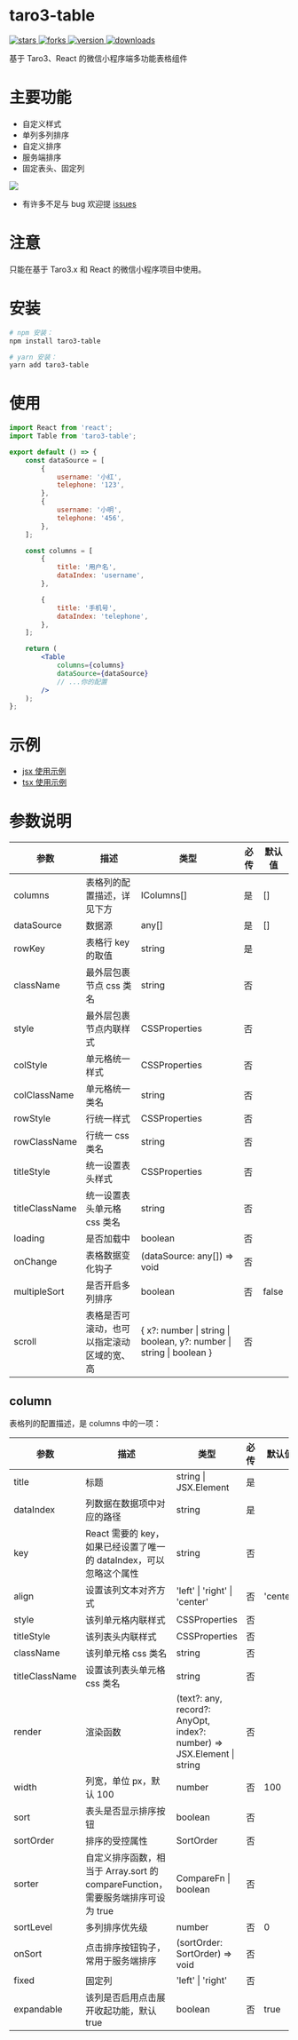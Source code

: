 # taro3-table

<p>
    <a href="https://github.com/qxtang/taro3-table/stargazers" target="_black">
        <img src="https://img.shields.io/github/stars/qxtang/taro3-table?color=%23ffca28&logo=github&style=flat-square" alt="stars" />
    </a>
    <a href="https://github.com/qxtang/taro3-table/network/members" target="_black">
        <img src="https://img.shields.io/github/forks/qxtang/taro3-table?color=%23ffca28&logo=github&style=flat-square" alt="forks" />
    </a>
    <a href="https://www.npmjs.com/package/taro3-table" target="_black">
        <img src="https://img.shields.io/npm/v/taro3-table?color=%23ffca28&logo=npm&style=flat-square" alt="version" />
    </a>
    <a href="https://www.npmjs.com/package/taro3-table" target="_black">
        <img src="https://img.shields.io/npm/dm/taro3-table?color=%23ffca28&logo=npm&style=flat-square" alt="downloads" />
    </a>
</p>

基于 Taro3、React 的微信小程序端多功能表格组件

# 主要功能

-   自定义样式
-   单列多列排序
-   自定义排序
-   服务端排序
-   固定表头、固定列

![](https://github.com/qxtang/taro3-table/raw/master/preview.gif)

-   有许多不足与 bug 欢迎提 [issues](https://github.com/qxtang/taro3-table/issues)

# 注意

只能在基于 Taro3.x 和 React 的微信小程序项目中使用。

# 安装

```sh
# npm 安装：
npm install taro3-table

# yarn 安装：
yarn add taro3-table
```

# 使用

```jsx
import React from 'react';
import Table from 'taro3-table';

export default () => {
    const dataSource = [
        {
            username: '小红',
            telephone: '123',
        },
        {
            username: '小明',
            telephone: '456',
        },
    ];

    const columns = [
        {
            title: '用户名',
            dataIndex: 'username',
        },

        {
            title: '手机号',
            dataIndex: 'telephone',
        },
    ];

    return (
        <Table
            columns={columns}
            dataSource={dataSource}
            // ...你的配置
        />
    );
};
```

# 示例

-   [jsx 使用示例](https://github.com/qxtang/taro3-table/blob/master/src/pages/example/index.jsx)
-   [tsx 使用示例](https://github.com/qxtang/taro3-table/blob/master/src/pages/example-ts/index.tsx)

# 参数说明

| 参数           | 描述                                       | 类型                                                                                 | 必传 | 默认值 |
| -------------- | ------------------------------------------ | ------------------------------------------------------------------------------------ | ---- | ------ |
| columns        | 表格列的配置描述，详见下方                 | IColumns[]                                                                           | 是   | []     |
| dataSource     | 数据源                                     | any[]                                                                                | 是   | []     |
| rowKey         | 表格行 key 的取值                          | string                                                                               | 是   |        |
| className      | 最外层包裹节点 css 类名                    | string                                                                               | 否   |        |
| style          | 最外层包裹节点内联样式                     | CSSProperties                                                                        | 否   |        |
| colStyle       | 单元格统一样式                             | CSSProperties                                                                        | 否   |        |
| colClassName   | 单元格统一类名                             | string                                                                               | 否   |        |
| rowStyle       | 行统一样式                                 | CSSProperties                                                                        | 否   |        |
| rowClassName   | 行统一 css 类名                            | string                                                                               | 否   |        |
| titleStyle     | 统一设置表头样式                           | CSSProperties                                                                        | 否   |        |
| titleClassName | 统一设置表头单元格 css 类名                | string                                                                               | 否   |        |
| loading        | 是否加载中                                 | boolean                                                                              | 否   |        |
| onChange       | 表格数据变化钩子                           | (dataSource: any[]) => void                                                          | 否   |        |
| multipleSort   | 是否开启多列排序                           | boolean                                                                              | 否   | false  |
| scroll         | 表格是否可滚动，也可以指定滚动区域的宽、高 | { x?: number &#124; string &#124; boolean, y?: number &#124; string &#124; boolean } | 否   |        |

## column

表格列的配置描述，是 columns 中的一项：

| 参数           | 描述                                                                            | 类型                                                                       | 必传 | 默认值   |
| -------------- | ------------------------------------------------------------------------------- | -------------------------------------------------------------------------- | ---- | -------- |
| title          | 标题                                                                            | string &#124; JSX.Element                                                  | 是   |          |
| dataIndex      | 列数据在数据项中对应的路径                                                      | string                                                                     | 是   |          |
| key            | React 需要的 key，如果已经设置了唯一的 dataIndex，可以忽略这个属性              | string                                                                     | 否   |          |
| align          | 设置该列文本对齐方式                                                            | 'left' &#124; 'right' &#124; 'center'                                      | 否   | 'center' |
| style          | 该列单元格内联样式                                                              | CSSProperties                                                              | 否   |          |
| titleStyle     | 该列表头内联样式                                                                | CSSProperties                                                              | 否   |          |
| className      | 该列单元格 css 类名                                                             | string                                                                     | 否   |          |
| titleClassName | 设置该列表头单元格 css 类名                                                     | string                                                                     | 否   |          |
| render         | 渲染函数                                                                        | (text?: any, record?: AnyOpt, index?: number) => JSX.Element &#124; string | 否   |          |
| width          | 列宽，单位 px，默认 100                                                         | number                                                                     | 否   | 100      |
| sort           | 表头是否显示排序按钮                                                            | boolean                                                                    | 否   |          |
| sortOrder      | 排序的受控属性                                                                  | SortOrder                                                                  | 否   |          |
| sorter         | 自定义排序函数，相当于 Array.sort 的 compareFunction，需要服务端排序可设为 true | CompareFn &#124; boolean                                                   | 否   |          |
| sortLevel      | 多列排序优先级                                                                  | number                                                                     | 否   | 0        |
| onSort         | 点击排序按钮钩子，常用于服务端排序                                              | (sortOrder: SortOrder) => void                                             | 否   |          |
| fixed          | 固定列                                                                          | 'left' &#124; 'right'                                                      | 否   |          |
| expandable     | 该列是否启用点击展开收起功能，默认 true                                         | boolean                                                                    | 否   | true     |
